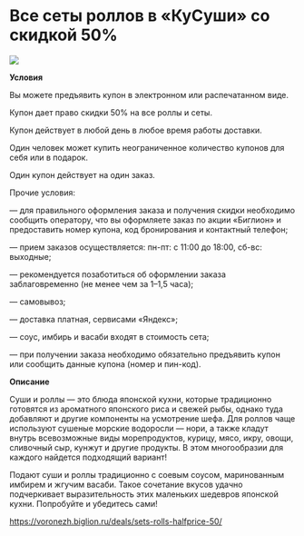 # Bсе сеты роллов в «КуСуши» со скидкой 50%
![](https://st.biglion.ru/c/w/672/h/378/cfs25/deal_offer_photo/ac/8a/ac8ad30795e4d72f6e29f3013f1dedf5.jpg)

**Условия**

Вы можете предъявить купон в электронном или распечатанном виде.

Купон дает право скидки 50% на все роллы и сеты.

Купон действует в любой день в любое время работы доставки.

Один человек может купить неограниченное количество купонов для себя или в подарок.

Один купон действует на один заказ.

Прочие условия:

— для правильного оформления заказа и получения скидки необходимо сообщить оператору, что вы оформляете заказ по акции «Биглион» и предоставить номер купона, код бронирования и контактный телефон;

— прием заказов осуществляется: пн-пт: с 11:00 до 18:00, сб-вс: выходные;

— рекомендуется позаботиться об оформлении заказа заблаговременно (не менее чем за 1–1,5 часа);

— самовывоз;

— доставка платная, сервисами «Яндекс»;

— соус, имбирь и васаби входят в стоимость сета;

— при получении заказа необходимо обязательно предъявить купон или сообщить данные купона (номер и пин-код).

**Описание**

Суши и роллы — это блюда японской кухни, которые традиционно готовятся из ароматного японского риса и свежей рыбы, однако туда добавляют и другие компоненты на усмотрение шефа. Для роллов чаще используют сушеные морские водоросли — нори, а также кладут внутрь всевозможные виды морепродуктов, курицу, мясо, икру, овощи, сливочный сыр, кунжут и другие продукты. В этом многообразии для каждого найдется подходящий вариант!

Подают суши и роллы традиционно с соевым соусом, маринованным имбирем и жгучим васаби. Такое сочетание вкусов удачно подчеркивает выразительность этих маленьких шедевров японской кухни. Попробуйте и убедитесь сами!

https://voronezh.biglion.ru/deals/sets-rolls-halfprice-50/
